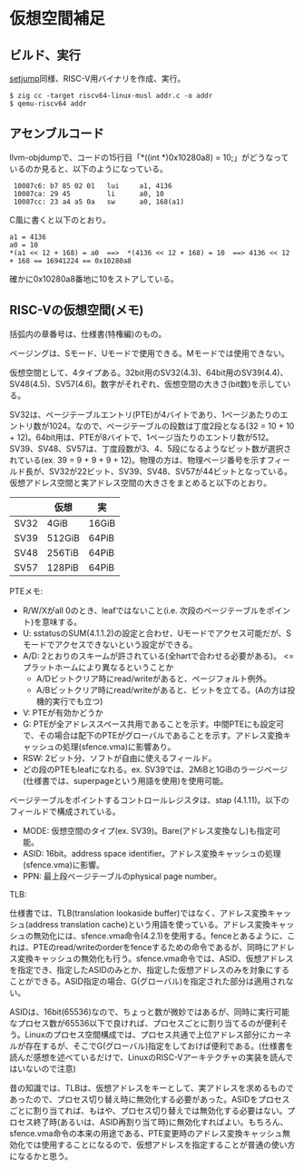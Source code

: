 # 仮想空間補足

## ビルド、実行

[setjump](https://github.com/oda-g/OS-blog/tree/main/setjmp)同様、RISC-V用バイナリを作成、実行。

```
$ zig cc -target riscv64-linux-musl addr.c -o addr
$ qemu-riscv64 addr
```

## アセンブルコード

llvm-objdumpで、コードの15行目「*((int *)0x10280a8) = 10;」がどうなっているのか見ると、以下のようになっている。

```
 10087c6: b7 85 02 01   lui     a1, 4136
 10087ca: 29 45         li      a0, 10
 10087cc: 23 a4 a5 0a   sw      a0, 168(a1)
```

C風に書くと以下のとおり。
```
a1 = 4136
a0 = 10
*(a1 << 12 + 168) = a0  ==>  *(4136 << 12 + 168) = 10  ==> 4136 << 12 + 168 == 16941224 == 0x10280a8
```

確かに0x10280a8番地に10をストアしている。

## RISC-Vの仮想空間(メモ)

括弧内の章番号は、仕様書(特権編)のもの。

ページングは、Sモード、Uモードで使用できる。Mモードでは使用できない。

仮想空間として、4タイプある。32bit用のSV32(4.3)、64bit用のSV39(4.4)、SV48(4.5)、SV57(4.6)。数字がそれぞれ、仮想空間の大きさ(bit数)を示している。

SV32は、ページテーブルエントリ(PTE)が4バイトであり、1ページあたりのエントリ数が1024。なので、ページテーブルの段数は丁度2段となる(32 = 10 + 10 + 12)。64bit用は、PTEが8バイトで、1ページ当たりのエントリ数が512。SV39、SV48、SV57は、丁度段数が3、4、5段になるようなビット数が選択されている(ex. 39 = 9 + 9 + 9 + 12)。物理の方は、物理ページ番号を示すフィールド長が、SV32が22ビット、SV39、SV48、SV57が44ビットとなっている。仮想アドレス空間と実アドレス空間の大きさをまとめると以下のとおり。

| |仮想|実|
|--|--|--|
|SV32|4GiB|16GiB|
|SV39|512GiB|64PiB|
|SV48|256TiB|64PiB|
|SV57|128PiB|64PiB|

PTEメモ:
- R/W/Xがall 0のとき、leafではないこと(i.e. 次段のページテーブルをポイント)を意味する。
- U: sstatusのSUM(4.1.1.2)の設定と合わせ、Uモードでアクセス可能だが、Sモードでアクセスできないという設定ができる。
- A/D: 2とおりのスキームが許されている(全hartで合わせる必要がある)。 <= プラットホームにより異なるということか
  - A/Dビットクリア時にread/writeがあると、ページフォルト例外。
  - A/Bビットクリア時にread/writeがあると、ビットを立てる。(Aの方は投機的実行でも立つ)
- V: PTEが有効かどうか
- G: PTEが全アドレススペース共用であることを示す。中間PTEにも設定可で、その場合は配下のPTEがグローバルであることを示す。アドレス変換キャッシュの処理(sfence.vma)に影響あり。
- RSW: 2ビット分、ソフトが自由に使えるフィールド。
- どの段のPTEもleafになれる。ex. SV39では、2MiBと1GiBのラージページ(仕様書では、superpageという用語を使用)を使用可能。

ページテーブルをポイントするコントロールレジスタは、stap (4.1.11)。以下のフィールドで構成されている。
- MODE: 仮想空間のタイプ(ex. SV39)。Bare(アドレス変換なし)も指定可能。
- ASID: 16bit。address space identifier。アドレス変換キャッシュの処理(sfence.vma)に影響。
- PPN: 最上段ページテーブルのphysical page number。

TLB:

仕様書では、TLB(translation lookaside buffer)ではなく、アドレス変換キャッシュ(address translation cache)という用語を使っている。アドレス変換キャッシュの無効化には、sfence.vma命令(4.2.1)を使用する。fenceとあるように、これは、PTEのread/writeのorderをfenceするための命令であるが、同時にアドレス変換キャッシュの無効化も行う。sfence.vma命令では、ASID、仮想アドレスを指定でき、指定したASIDのみとか、指定した仮想アドレスのみを対象にすることができる。ASID指定の場合、G(グローバル)を指定された部分は適用されない。

ASIDは、16bit(65536)なので、ちょっと数が微妙ではあるが、同時に実行可能なプロセス数が65536以下で良ければ、プロセスごとに割り当てるのが便利そう。Linuxのプロセス空間構成では、プロセス共通で上位アドレス部分にカーネルが存在するが、そこでG(グローバル)指定をしておけば便利である。(仕様書を読んだ感想を述べているだけで、LinuxのRISC-Vアーキテクチャの実装を読んではいないので注意)

昔の知識では、TLBは、仮想アドレスをキーとして、実アドレスを求めるものであったので、プロセス切り替え時に無効化する必要があった。ASIDをプロセスごとに割り当てれば、もはや、プロセス切り替えでは無効化する必要はない。プロセス終了時(あるいは、ASID再割り当て時)に無効化すればよい。もちろん、sfence.vma命令の本来の用途である、PTE変更時のアドレス変換キャッシュ無効化では使用することになるので、仮想アドレスを指定することが普通の使い方になるかと思う。

